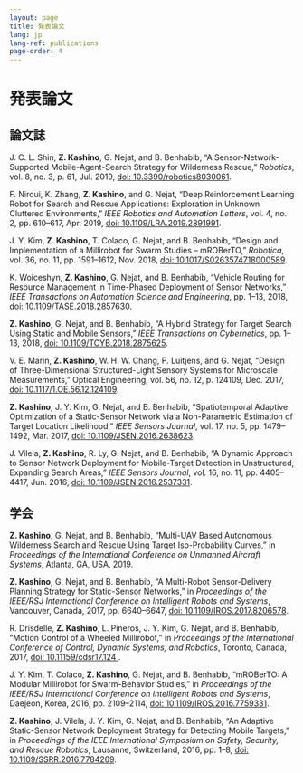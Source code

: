 ```yaml
---
layout: page
title: 発表論文
lang: jp
lang-ref: publications
page-order: 4
---
```


# 発表論文

## 論文誌
J. C. L. Shin, **Z. Kashino**, G. Nejat, and B. Benhabib, “A Sensor-Network-Supported Mobile-Agent-Search Strategy for Wilderness Rescue,” *Robotics*, vol. 8, no. 3, p. 61, Jul. 2019, [doi: 10.3390/robotics8030061](https://doi.org/10.3390/robotics8030061).

F. Niroui, K. Zhang, **Z. Kashino**, and G. Nejat, “Deep Reinforcement Learning Robot for Search and Rescue Applications: Exploration in Unknown Cluttered Environments,” *IEEE Robotics and Automation Letters*, vol. 4, no. 2, pp. 610–617, Apr. 2019, [doi: 10.1109/LRA.2019.2891991](https://doi.org/10.1109/LRA.2019.2891991).

J. Y. Kim, **Z. Kashino**, T. Colaco, G. Nejat, and B. Benhabib, “Design and Implementation of a Millirobot for Swarm Studies – mROBerTO,” *Robotica*, vol. 36, no. 11, pp. 1591–1612, Nov. 2018, [doi: 10.1017/S0263574718000589](https://doi.org/10.1017/S0263574718000589).

K. Woiceshyn, **Z. Kashino**, G. Nejat, and B. Benhabib, “Vehicle Routing for Resource Management in Time-Phased Deployment of Sensor Networks,” *IEEE Transactions on Automation Science and Engineering*, pp. 1–13, 2018, [doi: 10.1109/TASE.2018.2857630](https://doi.org/10.1109/TASE.2018.2857630).

**Z. Kashino**, G. Nejat, and B. Benhabib, “A Hybrid Strategy for Target Search Using Static and Mobile Sensors,” *IEEE Transactions on Cybernetics*, pp. 1–13, 2018, [doi: 10.1109/TCYB.2018.2875625](https://doi.org/10.1109/TCYB.2018.2875625).

V. E. Marin, **Z. Kashino**, W. H. W. Chang, P. Luitjens, and G. Nejat, “Design of Three-Dimensional Structured-Light Sensory Systems for Microscale Measurements,” Optical Engineering, vol. 56, no. 12, p. 124109, Dec. 2017, [doi: 10.1117/1.OE.56.12.124109](https://doi.org/10.1117/1.OE.56.12.124109).

**Z. Kashino**, J. Y. Kim, G. Nejat, and B. Benhabib, “Spatiotemporal Adaptive Optimization of a Static-Sensor Network via a Non-Parametric Estimation of Target Location Likelihood,” *IEEE Sensors Journal*, vol. 17, no. 5, pp. 1479–1492, Mar. 2017, [doi: 10.1109/JSEN.2016.2638623](https://doi.org/10.1109/JSEN.2016.2638623).

J. Vilela, **Z. Kashino**, R. Ly, G. Nejat, and B. Benhabib, “A Dynamic Approach to Sensor Network Deployment for Mobile-Target Detection in Unstructured, Expanding Search Areas,” *IEEE Sensors Journal*, vol. 16, no. 11, pp. 4405–4417, Jun. 2016, [doi: 10.1109/JSEN.2016.2537331](https://doi.org/10.1109/JSEN.2016.2537331).

## 学会
**Z. Kashino**, G. Nejat, and B. Benhabib, “Multi-UAV Based Autonomous Wilderness Search and Rescue Using Target Iso-Probability Curves,” in *Proceedings of the International Conference on Unmanned Aircraft Systems*, Atlanta, GA, USA, 2019.

**Z. Kashino**, G. Nejat, and B. Benhabib, “A Multi-Robot Sensor-Delivery Planning Strategy for Static-Sensor Networks,” in *Proceedings of the IEEE/RSJ International Conference on Intelligent Robots and Systems*, Vancouver, Canada, 2017, pp. 6640–6647, [doi: 10.1109/IROS.2017.8206578](https://doi.org/10.1109/IROS.2017.8206578).

R. Drisdelle, **Z. Kashino**, L. Pineros, J. Y. Kim, G. Nejat, and B. Benhabib, “Motion Control of a Wheeled Millirobot,” in *Proceedings of the International Conference of Control, Dynamic Systems, and Robotics*, Toronto, Canada, 2017, [doi: 10.11159/cdsr17.124
](https://doi.org/10.11159/cdsr17.124).

J. Y. Kim, T. Colaco, **Z. Kashino**, G. Nejat, and B. Benhabib, “mROBerTO: A Modular Millirobot for Swarm-Behavior Studies,” in *Proceedings of the IEEE/RSJ International Conference on Intelligent Robots and Systems*, Daejeon, Korea, 2016, pp. 2109–2114, [doi: 10.1109/IROS.2016.7759331](https://doi.org/10.1109/IROS.2016.7759331).

**Z. Kashino**, J. Vilela, J. Y. Kim, G. Nejat, and B. Benhabib, “An Adaptive Static-Sensor Network Deployment Strategy for Detecting Mobile Targets,” in *Proceedings of the IEEE International Symposium on Safety, Security, and Rescue Robotics*, Lausanne, Switzerland, 2016, pp. 1–8, [doi: 10.1109/SSRR.2016.7784269](https://doi.org/10.1109/SSRR.2016.7784269).